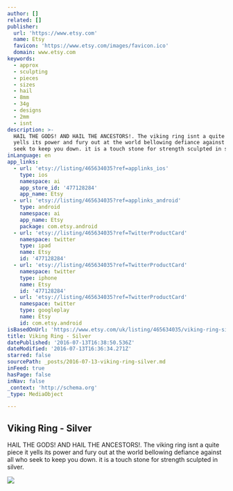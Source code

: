 ```yaml
---
author: []
related: []
publisher:
  url: 'https://www.etsy.com'
  name: Etsy
  favicon: 'https://www.etsy.com/images/favicon.ico'
  domain: www.etsy.com
keywords:
  - approx
  - sculpting
  - pieces
  - sizes
  - hail
  - 8mm
  - 34g
  - designs
  - 2mm
  - isnt
description: >-
  HAIL THE GODS! AND HAIL THE ANCESTORS!. The viking ring isnt a quite piece it
  yells its power and fury out at the world bellowing defiance against all who
  seek to keep you down. it is a touch stone for strength sculpted in silver.
inLanguage: en
app_links:
  - url: 'etsy://listing/465634035?ref=applinks_ios'
    type: ios
    namespace: ai
    app_store_id: '477128284'
    app_name: Etsy
  - url: 'etsy://listing/465634035?ref=applinks_android'
    type: android
    namespace: ai
    app_name: Etsy
    package: com.etsy.android
  - url: 'etsy://listing/465634035?ref=TwitterProductCard'
    namespace: twitter
    type: ipad
    name: Etsy
    id: '477128284'
  - url: 'etsy://listing/465634035?ref=TwitterProductCard'
    namespace: twitter
    type: iphone
    name: Etsy
    id: '477128284'
  - url: 'etsy://listing/465634035?ref=TwitterProductCard'
    namespace: twitter
    type: googleplay
    name: Etsy
    id: com.etsy.android
isBasedOnUrl: 'https://www.etsy.com/uk/listing/465634035/viking-ring-silver'
title: Viking Ring - Silver
datePublished: '2016-07-13T16:38:50.536Z'
dateModified: '2016-07-13T16:36:34.271Z'
starred: false
sourcePath: _posts/2016-07-13-viking-ring-silver.md
inFeed: true
hasPage: false
inNav: false
_context: 'http://schema.org'
_type: MediaObject

---
```

<article style=""><h1>Viking Ring - Silver</h1><p>HAIL THE GODS! AND HAIL THE ANCESTORS!. The viking ring isnt a quite piece it yells its power and fury out at the world bellowing defiance against all who seek to keep you down. it is a touch stone for strength sculpted in silver.</p><img src="https://img1.etsystatic.com/132/0/11511789/il_570xN.1054136303_6s5h.jpg" /></article>